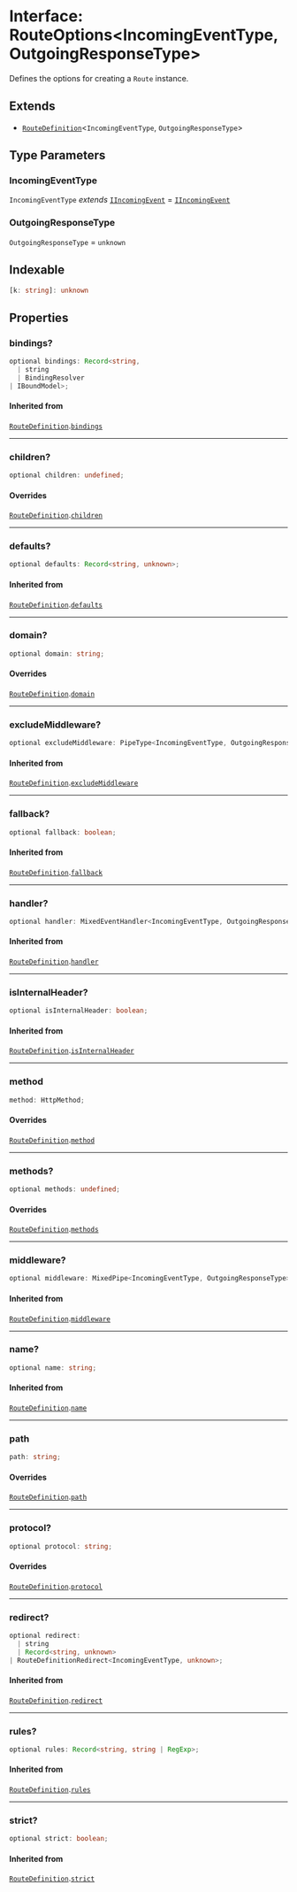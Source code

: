 # Interface: RouteOptions\<IncomingEventType, OutgoingResponseType\>

Defines the options for creating a `Route` instance.

## Extends

- [`RouteDefinition`](../../declarations/interfaces/RouteDefinition.md)\<`IncomingEventType`, `OutgoingResponseType`\>

## Type Parameters

### IncomingEventType

`IncomingEventType` *extends* [`IIncomingEvent`](../../declarations/interfaces/IIncomingEvent.md) = [`IIncomingEvent`](../../declarations/interfaces/IIncomingEvent.md)

### OutgoingResponseType

`OutgoingResponseType` = `unknown`

## Indexable

```ts
[k: string]: unknown
```

## Properties

### bindings?

```ts
optional bindings: Record<string, 
  | string
  | BindingResolver
| IBoundModel>;
```

#### Inherited from

[`RouteDefinition`](../../declarations/interfaces/RouteDefinition.md).[`bindings`](../../declarations/interfaces/RouteDefinition.md#bindings)

***

### children?

```ts
optional children: undefined;
```

#### Overrides

[`RouteDefinition`](../../declarations/interfaces/RouteDefinition.md).[`children`](../../declarations/interfaces/RouteDefinition.md#children)

***

### defaults?

```ts
optional defaults: Record<string, unknown>;
```

#### Inherited from

[`RouteDefinition`](../../declarations/interfaces/RouteDefinition.md).[`defaults`](../../declarations/interfaces/RouteDefinition.md#defaults)

***

### domain?

```ts
optional domain: string;
```

#### Overrides

[`RouteDefinition`](../../declarations/interfaces/RouteDefinition.md).[`domain`](../../declarations/interfaces/RouteDefinition.md#domain)

***

### excludeMiddleware?

```ts
optional excludeMiddleware: PipeType<IncomingEventType, OutgoingResponseType>[];
```

#### Inherited from

[`RouteDefinition`](../../declarations/interfaces/RouteDefinition.md).[`excludeMiddleware`](../../declarations/interfaces/RouteDefinition.md#excludemiddleware)

***

### fallback?

```ts
optional fallback: boolean;
```

#### Inherited from

[`RouteDefinition`](../../declarations/interfaces/RouteDefinition.md).[`fallback`](../../declarations/interfaces/RouteDefinition.md#fallback)

***

### handler?

```ts
optional handler: MixedEventHandler<IncomingEventType, OutgoingResponseType>;
```

#### Inherited from

[`RouteDefinition`](../../declarations/interfaces/RouteDefinition.md).[`handler`](../../declarations/interfaces/RouteDefinition.md#handler)

***

### isInternalHeader?

```ts
optional isInternalHeader: boolean;
```

#### Inherited from

[`RouteDefinition`](../../declarations/interfaces/RouteDefinition.md).[`isInternalHeader`](../../declarations/interfaces/RouteDefinition.md#isinternalheader)

***

### method

```ts
method: HttpMethod;
```

#### Overrides

[`RouteDefinition`](../../declarations/interfaces/RouteDefinition.md).[`method`](../../declarations/interfaces/RouteDefinition.md#method)

***

### methods?

```ts
optional methods: undefined;
```

#### Overrides

[`RouteDefinition`](../../declarations/interfaces/RouteDefinition.md).[`methods`](../../declarations/interfaces/RouteDefinition.md#methods)

***

### middleware?

```ts
optional middleware: MixedPipe<IncomingEventType, OutgoingResponseType>[];
```

#### Inherited from

[`RouteDefinition`](../../declarations/interfaces/RouteDefinition.md).[`middleware`](../../declarations/interfaces/RouteDefinition.md#middleware)

***

### name?

```ts
optional name: string;
```

#### Inherited from

[`RouteDefinition`](../../declarations/interfaces/RouteDefinition.md).[`name`](../../declarations/interfaces/RouteDefinition.md#name)

***

### path

```ts
path: string;
```

#### Overrides

[`RouteDefinition`](../../declarations/interfaces/RouteDefinition.md).[`path`](../../declarations/interfaces/RouteDefinition.md#path)

***

### protocol?

```ts
optional protocol: string;
```

#### Overrides

[`RouteDefinition`](../../declarations/interfaces/RouteDefinition.md).[`protocol`](../../declarations/interfaces/RouteDefinition.md#protocol)

***

### redirect?

```ts
optional redirect: 
  | string
  | Record<string, unknown>
| RouteDefinitionRedirect<IncomingEventType, unknown>;
```

#### Inherited from

[`RouteDefinition`](../../declarations/interfaces/RouteDefinition.md).[`redirect`](../../declarations/interfaces/RouteDefinition.md#redirect)

***

### rules?

```ts
optional rules: Record<string, string | RegExp>;
```

#### Inherited from

[`RouteDefinition`](../../declarations/interfaces/RouteDefinition.md).[`rules`](../../declarations/interfaces/RouteDefinition.md#rules)

***

### strict?

```ts
optional strict: boolean;
```

#### Inherited from

[`RouteDefinition`](../../declarations/interfaces/RouteDefinition.md).[`strict`](../../declarations/interfaces/RouteDefinition.md#strict)
